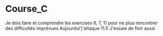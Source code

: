 # Course_C
Je dois faire et comprendre les exercises 6, 7, 11 pour ne plus rencontrer des difficultés imprévues
Aujourdui'j'attaque 11.5
J'essaie de finir aussi